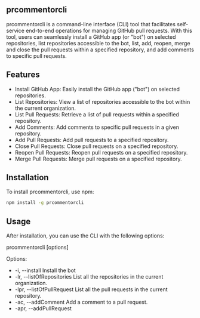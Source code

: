 ## prcommentorcli
prcommentorcli is a command-line interface (CLI) tool that facilitates self-service end-to-end operations for managing GitHub pull requests. With this tool, users can seamlessly install a GitHub app (or "bot") on selected repositories, list repositories accessible to the bot, list, add, reopen, merge and close the pull requests within a specified repository, and add comments to specific pull requests.


## Features
- Install GitHub App: Easily install the GitHub app ("bot") on selected repositories.
- List Repositories: View a list of repositories accessible to the bot within the current organization.
- List Pull Requests: Retrieve a list of pull requests within a specified repository.
- Add Comments: Add comments to specific pull requests in a given repository.
- Add Pull Requests: Add pull requests to a specified repository.
- Close Pull Requests: Close pull requests on a specified repository.
- Reopen Pull Requests: Reopen pull requests on a specified repository.
- Merge Pull Requests: Merge pull requests on a specified repository.

## Installation
To install prcommentorcli, use npm:

```bash
npm install -g prcommentorcli
```

## Usage

After installation, you can use the CLI with the following options:


prcommentorcli [options]

Options:

- -i, --install                                               Install the bot
- -lr, --listOfRepositories                                   List all the repositories in the current organization.
- -lpr, --listOfPullRequest <repo>                            List all the pull requests in the current repository.
- -ac, --addComment <repo> <pr> <comment>                     Add a comment to a pull request.
- -apr, --addPullRequest <repo> <title> <body> <head> <base>  Add a pull request.
- -cpr, --closePullRequest <repo> <pr>                        Close a pull request.
- -mpr, --mergePullRequest <repo> <pr>                        Merge a pull request.
- -rpr,-reopenPullRequest <repo> <pr>                         Reopen a pull request.
- -h, --help                                                  display help for command

## Examples

```bash
# Install the GitHub app on selected repositories
prc -i

# List repositories accessible to the bot
prc -lr

# List pull requests in a specified repository
prc -lpr repo-name

# Add a comment to a pull request
prc -ac repo-name pr-number "comment contents"

# Add a pull request to a specified repository
prc -apr repo-name "pull request title" "pull request body" "head branch" "base branch"

# Close a pull request on a specified repository
prc -cpr repo-name pr-number

# Reopen a pull request on a specified repository
prc -rpr repo-name pr-number

# Merge a pull request on a specified repository
prc -mpr repo-name pr-number
```


## Contact

- Author: Sagini Navaratnam
- Email: navaratnamsagini@email.com
